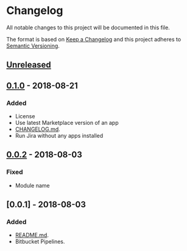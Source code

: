 # Changelog
All notable changes to this project will be documented in this file.

The format is based on [Keep a Changelog](http://keepachangelog.com/en/1.0.0/)
and this project adheres to [Semantic Versioning](http://semver.org/spec/v2.0.0.html).

## [Unreleased]
[Unreleased]: https://bitbucket.org/atlassian/infrastructure/branches/compare/master%0Drelease-0.1.0          

## [0.1.0] - 2018-08-21
[0.1.0]: https://bitbucket.org/atlassian/infrastructure/branches/compare/release-0.1.0%0Drelease-0.0.2
### Added
- License
- Use latest Marketplace version of an app
- [CHANGELOG.md](CHANGELOG.md).
- Run Jira without any apps installed

## [0.0.2] - 2018-08-03
[0.0.2]: https://bitbucket.org/atlassian/infrastructure/branches/compare/release-0.0.2%0Drelease-0.0.1

### Fixed
- Module name

## [0.0.1] - 2018-08-03

### Added
- [README.md](README.md).
- Bitbucket Pipelines.
